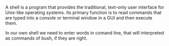 A shell is a program that provides the traditional, text-only user interface for Unix-like operating systems. Its primary function is to read commands that are typed into a console or terminal window in a GUI and then execute them.

In our own shell we need to enter words in comand line, that will interpreted as commands of bush, if they are right.
